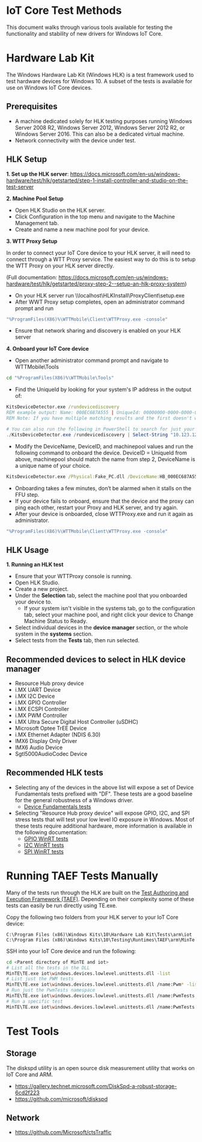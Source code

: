 IoT Core Test Methods
================

This document walks through various tools available for testing the functionality and stability of new drivers for Windows IoT Core.

# Hardware Lab Kit
The Windows Hardware Lab Kit (Windows HLK) is a test framework used to test hardware devices for Windows 10. A subset of the tests is available for use on Windows IoT Core devices.
## Prerequisites
 - A machine dedicated solely for HLK testing purposes running Windows Server 2008 R2, Windows Server 2012, Windows Server 2012 R2, or Windows Server 2016. This can also be a dedicated virtual machine.
 - Network connectivity with the device under test.

## HLK Setup

**1. Set up the HLK server**:
 https://docs.microsoft.com/en-us/windows-hardware/test/hlk/getstarted/step-1-install-controller-and-studio-on-the-test-server 

**2. Machine Pool Setup**

   + Open HLK Studio on the HLK server.
   + Click Configuration in the top menu and navigate to the Machine Management tab.
   + Create and name a new machine pool for your device.

**3. WTT Proxy Setup**

In order to connect your IoT Core device to your HLK server, it will need to connect through a WTT Proxy service. The easiest way to do this is to setup the WTT Proxy on your HLK server directly.

(Full documentation: https://docs.microsoft.com/en-us/windows-hardware/test/hlk/getstarted/proxy-step-2--setup-an-hlk-proxy-system)

   + On your HLK server run \\\\localhost\HLKInstall\ProxyClient\setup.exe
   + After WWT Proxy setup completes, open an administrator command prompt and run
   ```cmd
   "%ProgramFiles(X86)%\WTTMobile\Client\WTTProxy.exe -console"
   ```
   + Ensure that network sharing and discovery is enabled on your HLK server

**4. Onboard your IoT Core device**

   + Open another administrator command prompt and navigate to WTTMobile\Tools
   ```cmd
   cd "%ProgramFiles(X86)%\WTTMobile\Tools"
   ```
   + Find the UniqueId by looking for your system's IP address in the output of:
   ```cmd
   KitsDeviceDetector.exe /rundevicediscovery
   REM example output: Name: 000EC687A555 | UniqueId: 00000000-0000-0000-0000-000ec687a555 | Address: 10.123.123.46 | Connection: SirepBroadcast2 | Location:
   REM Note: If you have multiple matching results and the first doesn't work, try the UniqueID that is mostly zeroes.
   ```
   ```powershell
   # You can also run the following in PowerShell to search for just your IP address
   ./KitsDeviceDetector.exe /rundevicediscovery | Select-String "10.123.123.46"
   ```
   + 	Modify the DeviceName, DeviceID, and machinepool values and run the following command to onboard the device. DeviceID = UniqueId from above, machinepool should match the name from step 2, DeviceName is a unique name of your choice.
   ```cmd
   KitsDeviceDetector.exe /Physical:Fake_PC.dll /DeviceName:HB_000EC687A555  /DeviceId:00000000-0000-0000-0000-000ec687a555 /machinepool:$\PoolName /SkipFFUCheck
   ```
   + Onboarding takes a few minutes, don’t be alarmed when it stalls on the FFU step.
   + If your device fails to onboard, ensure that the device and the proxy can ping each other, restart your Proxy and HLK server, and try again.
   + After your device is onboarded, close WTTProxy.exe and run it again as administrator.
   ```cmd
   "%ProgramFiles(X86)%\WTTMobile\Client\WTTProxy.exe -console"
   ```

## HLK Usage
**1. Running an HLK test**
   + Ensure that your WTTProxy console is running.
   + Open HLK Studio.
   + Create a new project.
   + Under the **Selection** tab, select the machine pool that you onboarded your device to.
     + If your system isn't visible in the systems tab, go to the configuration tab, select your machine pool, and right click your device to Change Machine Status to Ready.
   + Select individual devices in the **device manager** section, or the whole system in the **systems** section.
   + Select tests from the **Tests** tab, then run selected.


## Recommended devices to select in HLK device manager
  - Resource Hub proxy device
  - i.MX UART Device
  - i.MX I2C Device
  - i.MX GPIO Controller
  - i.MX ECSPI Controller
  - i.MX PWM Controller
  - i.MX Ultra Secure Digital Host Controller (uSDHC)
  - Microsoft Optee TrEE Device
  - i.MX Ethernet Adapter (NDIS 6.30)
  - IMX6 Display Only Driver
  - IMX6 Audio Device
  - Sgtl5000AudioCodec Device

## Recommended HLK tests
  - Selecting any of the devices in the above list will expose a set of Device Fundamentals tests prefixed with "DF". These tests are a good baseline for the general robustness of a Windows driver.
    - [Device Fundamentals tests](https://docs.microsoft.com/en-us/windows-hardware/drivers/devtest/device-fundamentals-tests)
  - Selecting "Resource Hub proxy device" will expose GPIO, I2C, and SPI stress tests that will test your low level IO exposure in Windows. Most of these tests require additional hardware, more information is available in the following documentation:
    - [GPIO WinRT tests](https://docs.microsoft.com/en-us/windows-hardware/test/hlk/testref/f1fc0922-1186-48bd-bfcd-c7385a2f6f96)
    - [I2C WinRT tests](https://docs.microsoft.com/en-us/windows-hardware/test/hlk/testref/a60f5a94-12b2-4905-8416-e9774f539f1d)
    - [SPI WinRT tests](https://docs.microsoft.com/en-us/windows-hardware/test/hlk/testref/50cf9ccc-bbd3-4514-979f-b0499cb18ed8)

# Running TAEF Tests Manually
Many of the tests run through the HLK are built on the [Test Authoring and Execution Framework (TAEF)](https://docs.microsoft.com/en-us/windows-hardware/drivers/taef/). Depending on their complexity some of these tests can easily be run directly using TE.exe.

Copy the following two folders from your HLK server to your IoT Core device:
```
C:\Program Files (x86)\Windows Kits\10\Hardware Lab Kit\Tests\arm\iot
C:\Program Files (x86)\Windows Kits\10\Testing\Runtimes\TAEF\arm\MinTe
```

SSH into your IoT Core device and run the following:
```bash
cd <Parent directory of MinTE and iot>
# List all the tests in the DLL
MinTE\TE.exe iot\windows.devices.lowlevel.unittests.dll -list
# List just the PWM tests
MinTE\TE.exe iot\windows.devices.lowlevel.unittests.dll /name:Pwm* -list
# Run just the PwmTests namespace
MinTE\TE.exe iot\windows.devices.lowlevel.unittests.dll /name:PwmTests::*
# Run a specific test
MinTE\TE.exe iot\windows.devices.lowlevel.unittests.dll /name:PwmTests::VerifyControllerAndPinCreationConcurrent
```

# Test Tools

## Storage
The diskspd utility is an open source disk measurement utility that works on IoT Core and ARM.
+ https://gallery.technet.microsoft.com/DiskSpd-a-robust-storage-6cd2f223
+ https://github.com/microsoft/diskspd

## Network

+ https://github.com/Microsoft/ctsTraffic
